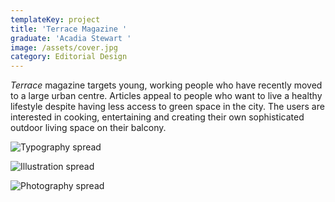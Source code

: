 ```yaml
---
templateKey: project
title: 'Terrace Magazine '
graduate: 'Acadia Stewart '
image: /assets/cover.jpg
category: Editorial Design
---
```

_Terrace_ magazine targets young, working people who have recently moved to a large urban centre. Articles appeal to people who want to live a healthy lifestyle despite having less access to green space in the city. The users are interested in cooking, entertaining and creating their own sophisticated outdoor living space on their balcony.

![Typography spread](/assets/3.jpg)

![Illustration spread](/assets/6.jpg)

![Photography spread ](/assets/9.jpg)
